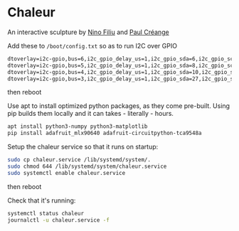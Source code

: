 # Chaleur

An interactive sculpture by [Nino Filiu](https://instagram.com/nino.filiu/) and [Paul Créange](https://www.instagram.com/paulcreange/)

Add these to `/boot/config.txt` so as to run I2C over GPIO

```txt
dtoverlay=i2c-gpio,bus=6,i2c_gpio_delay_us=1,i2c_gpio_sda=6,i2c_gpio_scl=13
dtoverlay=i2c-gpio,bus=5,i2c_gpio_delay_us=1,i2c_gpio_sda=8,i2c_gpio_scl=5
dtoverlay=i2c-gpio,bus=4,i2c_gpio_delay_us=1,i2c_gpio_sda=10,i2c_gpio_scl=9
dtoverlay=i2c-gpio,bus=3,i2c_gpio_delay_us=1,i2c_gpio_sda=27,i2c_gpio_scl=22
```

then reboot

Use apt to install optimized python packages, as they come pre-built. Using pip builds them locally and it can takes - literally - hours.

```sh
apt install python3-numpy python3-matplotlib
pip install adafruit_mlx90640 adafruit-circuitpython-tca9548a
```

Setup the chaleur service so that it runs on startup:

```sh
sudo cp chaleur.service /lib/systemd/system/.
sudo chmod 644 /lib/systemd/system/chaleur.service
sudo systemctl enable chaleur.service
```

then reboot

Check that it's running:

```sh
systemctl status chaleur
journalctl -u chaleur.service -f
```

